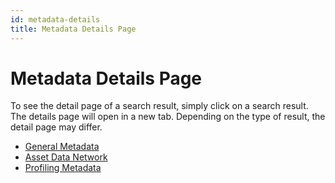 ```yaml
---
id: metadata-details
title: Metadata Details Page
---
```


# Metadata Details Page

To see the detail page of a search result, simply click on a search result.
The details page will open in a new tab.
Depending on the type of result, the detail page may differ.

+ [General Metadata](/user-docs/details/general-metadata.md)
+ [Asset Data Network](/user-docs/details/asset-data-network.md)
+ [Profiling Metadata](/user-docs/details/profiling-metadata.md)
